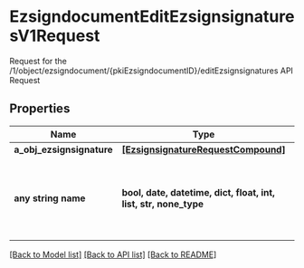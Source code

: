 # EzsigndocumentEditEzsignsignaturesV1Request

Request for the /1/object/ezsigndocument/{pkiEzsigndocumentID}/editEzsignsignatures API Request

## Properties
Name | Type | Description | Notes
------------ | ------------- | ------------- | -------------
**a_obj_ezsignsignature** | [**[EzsignsignatureRequestCompound]**](EzsignsignatureRequestCompound.md) |  | 
**any string name** | **bool, date, datetime, dict, float, int, list, str, none_type** | any string name can be used but the value must be the correct type | [optional]

[[Back to Model list]](../README.md#documentation-for-models) [[Back to API list]](../README.md#documentation-for-api-endpoints) [[Back to README]](../README.md)


